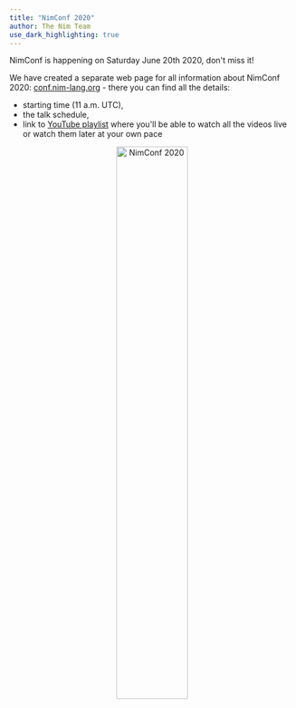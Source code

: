 ```yaml
---
title: "NimConf 2020"
author: The Nim Team
use_dark_highlighting: true
---
```


NimConf is happening on Saturday June 20th 2020, don't miss it!

We have created a separate web page for all information about NimConf 2020:
[conf.nim-lang.org](https://conf.nim-lang.org/) -
there you can find all the details:

* starting time (11 a.m. UTC),
* the talk schedule,
* link to [YouTube playlist](https://www.youtube.com/playlist?list=PLxLdEZg8DRwTIEzUpfaIcBqhsj09mLWHx)
where you'll be able to watch all the videos live or watch them later at your own pace

<p style="text-align:center;">
<img src="{{site.baseurl}}/assets/news/images/nimconf2020/nimconf.png" alt="NimConf 2020" style="width:50%"/>
</p>
